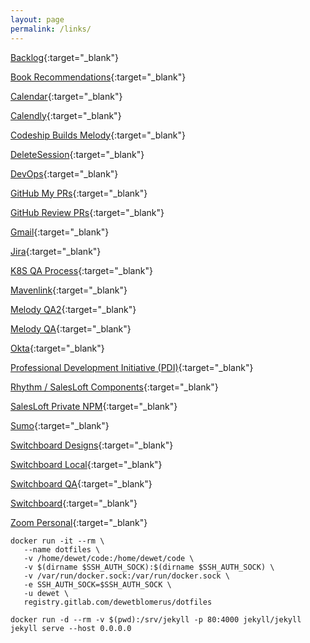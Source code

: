 ```yaml
---
layout: page
permalink: /links/
---
```


[Backlog](https://salesloft.atlassian.net/secure/RapidBoard.jspa?rapidView=3&projectKey=SL&view=planning.nodetail&quickFilter=83){:target="\_blank"}

[Book Recommendations](https://trello.com/b/7ewcVqv3/cultue-of-learning){:target="\_blank"}

[Calendar](https://calendar.google.com/calendar/render?pli=1#main_7){:target="\_blank"}

[Calendly](https://calendly.com/dewet/30min){:target="\_blank"}

[Codeship Builds Melody](https://app.codeship.com/projects/19477){:target="\_blank"}

[DeleteSession](chrome://settings/content/cookies){:target="\_blank"}

[DevOps](http://devops.salesloft.com/){:target="\_blank"}

[GitHub My PRs](https://github.com/pulls?utf8=%E2%9C%93&q=is%3Aopen+is%3Apr+author%3Adewetblomerus){:target="\_blank"}

[GitHub Review PRs](https://github.com/pulls?utf8=%E2%9C%93&q=is%3Aopen+is%3Apr+is%3Aprivate+label%3A%22ready+for+review%22+review%3Arequired){:target="\_blank"}

[Gmail](https://gmail.com){:target="\_blank"}

[Jira](https://salesloft.atlassian.net/secure/RapidBoard.jspa?rapidView=70&quickFilter=275){:target="\_blank"}

[K8S QA Process](https://salesloft.atlassian.net/wiki/spaces/DEVOPS/pages/82378753/Kubernetes+QA+FAQ){:target="\_blank"}

[Mavenlink](https://salesloft.mavenlink.com/projects){:target="\_blank"}

[Melody QA2](https://accounts2.qasalesloft.com/sign_in){:target="\_blank"}

[Melody QA](https://accounts.qasalesloft.com/sign_in){:target="\_blank"}

[Okta](https://salesloft.okta.com/app/UserHome){:target="\_blank"}

[Professional Development Initiative (PDI)](https://docs.google.com/a/salesloft.com/forms/d/e/1FAIpQLSdgZzTPwA2CejT0XLt1WVjtd0InwZ7WG705UjtEb2CER-U56Q/viewform){:target="\_blank"}

[Rhythm / SalesLoft Components](https://github.com/SalesLoft/rhythm/tree/master/packages){:target="\_blank"}

[SalesLoft Private NPM](https://npms.salesloft.com/#/){:target="\_blank"}

[Sumo](https://service.us2.sumologic.com/ui/bento.html#/workspace/default/search/view/600d6994_a887_6d39_3254_8ea35ee5bde5){:target="\_blank"}

[Switchboard Designs](https://salesloft.invisionapp.com/share/B2KFBQZHNJV#/screens/301798922){:target="\_blank"}

[Switchboard Local](https://localhost.salesloft.com:8989){:target="\_blank"}

[Switchboard QA](https://switchboard.qasalesloft.com){:target="\_blank"}

[Switchboard](https://switchboard.salesloft.com){:target="\_blank"}

[Zoom Personal](https://salesloft.zoom.us/my/dewetb){:target="\_blank"}

```
docker run -it --rm \
   --name dotfiles \
   -v /home/dewet/code:/home/dewet/code \
   -v $(dirname $SSH_AUTH_SOCK):$(dirname $SSH_AUTH_SOCK) \
   -v /var/run/docker.sock:/var/run/docker.sock \
   -e SSH_AUTH_SOCK=$SSH_AUTH_SOCK \
   -u dewet \
   registry.gitlab.com/dewetblomerus/dotfiles
```

`docker run -d --rm -v $(pwd):/srv/jekyll -p 80:4000 jekyll/jekyll jekyll serve --host 0.0.0.0`
